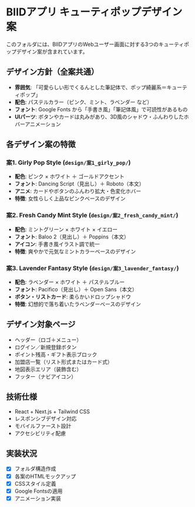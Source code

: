 # BIIDアプリ キューティポップデザイン案

このフォルダには、BIIDアプリのWebユーザー画面に対する3つのキューティポップデザイン案が含まれています。

## デザイン方針（全案共通）
- **雰囲気**: 「可愛らしい形でくるんとした筆記体で、ポップ綺麗系＝キューティポップ」
- **配色**: パステルカラー（ピンク、ミント、ラベンダー など）
- **フォント**: Google Fonts から「手書き風」「筆記体風」で可読性があるもの
- **UIパーツ**: ボタンやカードは丸みがあり、3D風のシャドウ・ふんわりしたホバーアニメーション

## 各デザイン案の特徴

### 案1. Girly Pop Style (`design/案1_girly_pop/`)
- **配色**: ピンク × ホワイト ＋ ゴールドアクセント
- **フォント**: Dancing Script（見出し）＋ Roboto（本文）
- **アニメ**: カードやボタンのふんわり拡大・色変化ホバー
- **特徴**: 女性らしく上品なピンクベースのデザイン

### 案2. Fresh Candy Mint Style (`design/案2_fresh_candy_mint/`)
- **配色**: ミントグリーン × ホワイト × イエロー
- **フォント**: Baloo 2（見出し）＋ Poppins（本文）
- **アイコン**: 手書き風イラスト調で統一
- **特徴**: 爽やかで元気なミントカラーベースのデザイン

### 案3. Lavender Fantasy Style (`design/案3_lavender_fantasy/`)
- **配色**: ラベンダー × ホワイト ＋ パステルブルー
- **フォント**: Pacifico（見出し）＋ Open Sans（本文）
- **ボタン・リストカード**: 柔らかいドロップシャドウ
- **特徴**: 幻想的で落ち着いたラベンダーベースのデザイン

## デザイン対象ページ
- ヘッダー（ロゴ＋メニュー）
- ログイン／新規登録ボタン
- ポイント残高・ギフト表示ブロック
- 加盟店一覧（リスト形式またはカード式）
- 地図表示エリア（装飾含む）
- フッター（ナビアイコン）

## 技術仕様
- React + Next.js + Tailwind CSS
- レスポンシブデザイン対応
- モバイルファースト設計
- アクセシビリティ配慮

## 実装状況
- [x] フォルダ構造作成
- [x] 各案のHTMLモックアップ
- [x] CSSスタイル定義
- [x] Google Fontsの適用
- [x] アニメーション実装

